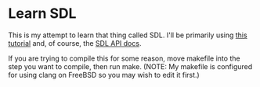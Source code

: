 # Learn SDL

This is my attempt to learn that thing called SDL. I'll be primarily using [this tutorial](http://stephenmeier.net/2014/08/10/sdl-2-0-tutorial-00-the-basic-sturcture/) and, of course, the [SDL API docs](https://wiki.libsdl.org/APIByCategory).

If you are trying to compile this for some reason, move makefile into the step you want to compile, then run make. (NOTE: My makefile is configured for using clang on FreeBSD so you may wish to edit it first.)

